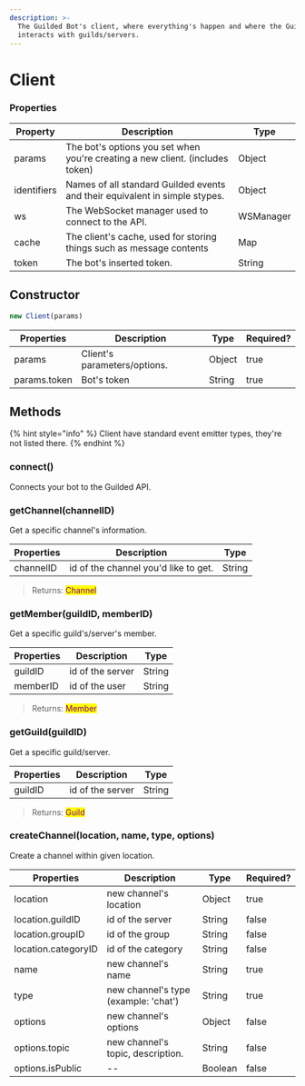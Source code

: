 ```yaml
---
description: >-
  The Guilded Bot's client, where everything's happen and where the Guilded bot
  interacts with guilds/servers.
---
```


# Client

### Properties

| Property    | Description                                                                   | Type      |
| ----------- | ----------------------------------------------------------------------------- | --------- |
| params      | The bot's options you set when you're creating a new client. (includes token) | Object    |
| identifiers | Names of all standard Guilded events and their equivalent in simple stypes.   | Object    |
| ws          | The WebSocket manager used to connect to the API.                             | WSManager |
| cache       | The client's cache, used for storing things such as message contents          | Map       |
| token       | The bot's inserted token.                                                     | String    |

## Constructor

```javascript
new Client(params)
```

| Properties   | Description                  | Type   | Required? |
| ------------ | ---------------------------- | ------ | --------- |
| params       | Client's parameters/options. | Object | true      |
| params.token | Bot's token                  | String | true      |

## Methods

{% hint style="info" %}
Client have standard event emitter types, they're not listed there.
{% endhint %}

### connect()

Connects your bot to the Guilded API.

### getChannel(channelID)

Get a specific channel's information.

| Properties | Description                          | Type   |
| ---------- | ------------------------------------ | ------ |
| channelID  | id of the channel you'd like to get. | String |

> Returns: <mark style="color:purple;">Channel</mark>



### getMember(guildID, memberID)

Get a specific guild's/server's member.

| Properties | Description      | Type   |
| ---------- | ---------------- | ------ |
| guildID    | id of the server | String |
| memberID   | id of the user   | String |

> Returns: <mark style="color:purple;">Member</mark>

### getGuild(guildID)

Get a specific guild/server.

| Properties | Description      | Type   |
| ---------- | ---------------- | ------ |
| guildID    | id of the server | String |

> Returns: <mark style="color:purple;">Guild</mark>

### createChannel(location, name, type, options)

Create a channel within given location.

| Properties          | Description                          | Type    | Required? |
| ------------------- | ------------------------------------ | ------- | --------- |
| location            | new channel's location               | Object  | true      |
| location.guildID    | id of the server                     | String  | false     |
| location.groupID    | id of the group                      | String  | false     |
| location.categoryID | id of the category                   | String  | false     |
| name                | new channel's name                   | String  | true      |
| type                | new channel's type (example: 'chat') | String  | true      |
| options             | new channel's options                | Object  | false     |
| options.topic       | new channel's topic, description.    | String  | false     |
| options.isPublic    | --                                   | Boolean | false     |
